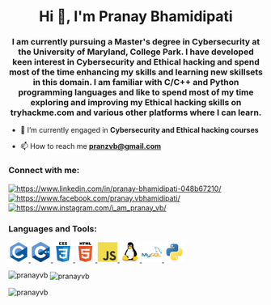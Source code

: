 

<h1 align="center">Hi 👋, I'm Pranay Bhamidipati</h1> 
<h3 align="center">I am currently pursuing a Master's degree in Cybersecurity at the University of Maryland, College Park. I have developed keen interest in Cybersecurity and Ethical hacking and spend most of the time enhancing my skills and learning new skillsets in this domain. I am familiar with C/C++ and Python programming languages and like to spend most of my time exploring and improving my Ethical hacking skills on tryhackme.com and various other platforms where I can learn.</h3>

- 🌱 I’m currently engaged in **Cybersecurity and Ethical hacking courses**

- 📫 How to reach me **pranzvb@gmail.com**

<h3 align="left">Connect with me:</h3>
<p align="left">
<a href="https://www.linkedin.com/in/pranayvb/" target="blank"><img align="center" src="https://raw.githubusercontent.com/rahuldkjain/github-profile-readme-generator/master/src/images/icons/Social/linked-in-alt.svg" alt="https://www.linkedin.com/in/pranay-bhamidipati-048b67210/" height="30" width="40" /></a>
<a href="https://www.facebook.com/pranay.vbhamidipati"><img align="center" src="https://raw.githubusercontent.com/rahuldkjain/github-profile-readme-generator/master/src/images/icons/Social/facebook.svg" alt="https://www.facebook.com/pranay.vbhamidipati/" height="30" width="40" /></a>
<a href="https://www.instagram.com/i_am_pranay_vb/?__d=1%2F/" target="blank"><img align="center" src="https://raw.githubusercontent.com/rahuldkjain/github-profile-readme-generator/master/src/images/icons/Social/instagram.svg" alt="https://www.instagram.com/i_am_pranay_vb/" height="30" width="40" /></a>
</p>


<h3 align="left">Languages and Tools:</h3>
<p align="left"> <a href="https://www.cprogramming.com/" target="_blank"> <img src="https://raw.githubusercontent.com/devicons/devicon/master/icons/c/c-original.svg" alt="c" width="40" height="40"/> </a> <a href="https://www.w3schools.com/cpp/" target="_blank"> <img src="https://raw.githubusercontent.com/devicons/devicon/master/icons/cplusplus/cplusplus-original.svg" alt="cplusplus" width="40" height="40"/> </a> <a href="https://www.w3schools.com/css/" target="_blank"> <img src="https://raw.githubusercontent.com/devicons/devicon/master/icons/css3/css3-original-wordmark.svg" alt="css3" width="40" height="40"/> </a> <a href="https://www.w3.org/html/" target="_blank"> <img src="https://raw.githubusercontent.com/devicons/devicon/master/icons/html5/html5-original-wordmark.svg" alt="html5" width="40" height="40"/> </a> <a href="https://developer.mozilla.org/en-US/docs/Web/JavaScript" target="_blank"> <img src="https://raw.githubusercontent.com/devicons/devicon/master/icons/javascript/javascript-original.svg" alt="javascript" width="40" height="40"/> </a> <a href="https://www.linux.org/" target="_blank"> <img src="https://raw.githubusercontent.com/devicons/devicon/master/icons/linux/linux-original.svg" alt="linux" width="40" height="40"/> </a> <a href="https://www.mysql.com/" target="_blank"> <img src="https://raw.githubusercontent.com/devicons/devicon/master/icons/mysql/mysql-original-wordmark.svg" alt="mysql" width="40" height="40"/> </a> <a href="https://www.python.org" target="_blank"> <img src="https://raw.githubusercontent.com/devicons/devicon/master/icons/python/python-original.svg" alt="python" width="40" height="40"/> </a> </p>

<p><img align="left" src="https://github-readme-stats.vercel.app/api/top-langs?username=pranayvb&show_icons=true&locale=en&layout=compact" alt="pranayvb" /></p>

<p>&nbsp;<img align="center" src="https://github-readme-stats.vercel.app/api?username=pranayvb&show_icons=true&locale=en" alt="pranayvb" /></p>

<p><img align="center" src="https://github-readme-streak-stats.herokuapp.com/?user=pranayvb&" alt="pranayvb" /></p>
